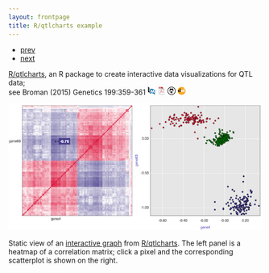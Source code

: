 ```yaml
---
layout: frontpage
title: R/qtlcharts example
---
```


<div class="navbar">
  <div class="navbar-inner">
      <ul class="nav">
          <li><a href="geneticmaps_fig3.html">prev</a></li>
          <li><a href="mppdiag_fig4.html">next</a></li>
      </ul>
  </div>
</div>

[R/qtlcharts](https://kbroman.org/qtlcharts), an R package to create
interactive data visualizations for QTL data; <br/>
see Broman (2015) Genetics 199:359-361
[![PubMed](../icons16/pubmed-icon.png)](https://www.ncbi.nlm.nih.gov/pubmed/25527287)
[![pdf](../icons16/pdf-icon.png)](https://www.genetics.org/content/genetics/199/2/359.full.pdf)
[![GitHub](../icons16/github-icon.png)](https://github.com/kbroman/Paper_Rqtlcharts)
[![doi](../icons16/doi-icon.png)](https://doi.org/10.1534/genetics.114.172742)

[![R/qtlcharts example](../../assets/bigpublpics/iplotCorr.png)](https://kbroman.org/qtlcharts/example/iplotCorr.html)

Static view of an [interactive graph](https://kbroman.org/qtlcharts/example/iplotCorr.html)
from [R/qtlcharts](https://kbroman.org/qtlcharts). The left panel is a heatmap of a correlation
matrix; click a pixel and the corresponding scatterplot is shown on
the right.
